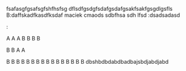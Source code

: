 fsafasgfgsafsgfshfhsfsg
dflsdfgsdgfsdafgsdafgsakfsakfgsgdlgsfls
B:daffskadfkasdfksdaf maciek cmaods sdbfhsa sdh lfsd :dsadsadasd


:

A
A
A
B
B
B
B

B
B
A
A

B
B
B
B
B
B
B
B
B
B
B
B
B
B
B
B
dbshbdbdabdbadbajsbdjabdjabd
